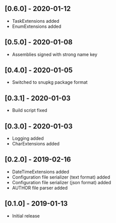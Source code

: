 ## [0.6.0] - 2020-01-12
- TaskExtensions added
- EnumExtensions added

## [0.5.0] - 2020-01-08
- Assemblies signed with strong name key

## [0.4.0] - 2020-01-05
- Switched to snupkg package format

## [0.3.1] - 2020-01-03
- Build script fixed

## [0.3.0] - 2020-01-03
- Logging added
- CharExtensions added

## [0.2.0] - 2019-02-16
- DateTimeExtensions added
- Configuration file serializer (text format) added
- Configuration file serializer (json format) added
- AUTHOR file parser added

## [0.1.0] - 2019-01-13
- Initial release